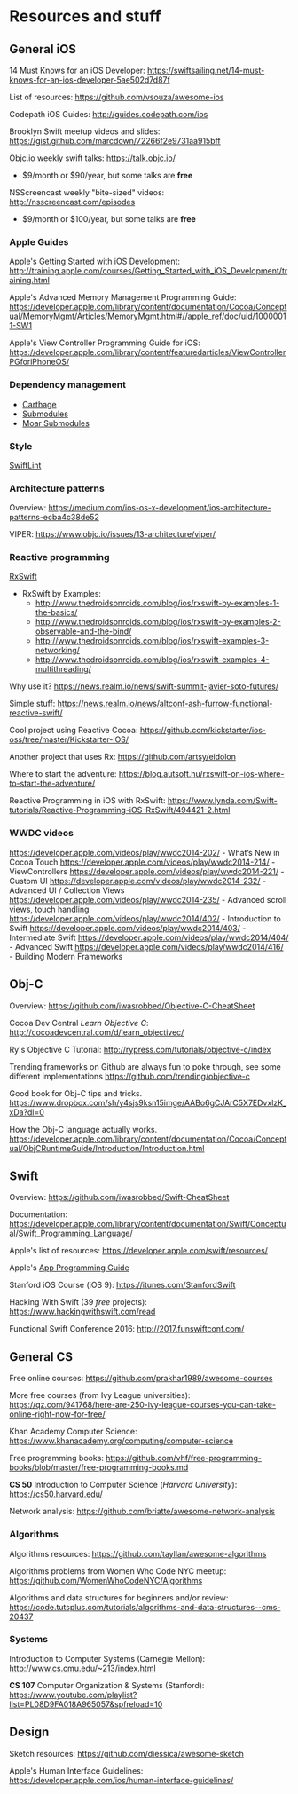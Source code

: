 # Resources and stuff

## General iOS
14 Must Knows for an iOS Developer: https://swiftsailing.net/14-must-knows-for-an-ios-developer-5ae502d7d87f

List of resources: https://github.com/vsouza/awesome-ios

Codepath iOS Guides: http://guides.codepath.com/ios

Brooklyn Swift meetup videos and slides: https://gist.github.com/marcdown/72266f2e9731aa915bff

Objc.io weekly swift talks: https://talk.objc.io/
- $9/month or $90/year, but some talks are **free**

NSScreencast weekly "bite-sized" videos: http://nsscreencast.com/episodes
- $9/month or $100/year, but some talks are **free**

### Apple Guides
Apple's Getting Started with iOS Development:
http://training.apple.com/courses/Getting_Started_with_iOS_Development/training.html

Apple's Advanced Memory Management Programming Guide: https://developer.apple.com/library/content/documentation/Cocoa/Conceptual/MemoryMgmt/Articles/MemoryMgmt.html#//apple_ref/doc/uid/10000011-SW1

Apple's View Controller Programming Guide for iOS: https://developer.apple.com/library/content/featuredarticles/ViewControllerPGforiPhoneOS/
### Dependency management

- [Carthage](https://github.com/Carthage/Carthage])
- [Submodules](https://git-scm.com/book/en/v2/Getting-Started)
- [Moar Submodules](https://git-scm.com/book/en/v2/Git-Tools-Submodules)

### Style
[SwiftLint](https://github.com/realm/SwiftLint)

### Architecture patterns
Overview: https://medium.com/ios-os-x-development/ios-architecture-patterns-ecba4c38de52

VIPER: https://www.objc.io/issues/13-architecture/viper/

### Reactive programming
[RxSwift](https://github.com/ReactiveX/RxSwift)
- RxSwift by Examples:
  - http://www.thedroidsonroids.com/blog/ios/rxswift-by-examples-1-the-basics/
  - http://www.thedroidsonroids.com/blog/ios/rxswift-by-examples-2-observable-and-the-bind/
  - http://www.thedroidsonroids.com/blog/ios/rxswift-examples-3-networking/
  - http://www.thedroidsonroids.com/blog/ios/rxswift-examples-4-multithreading/

Why use it? https://news.realm.io/news/swift-summit-javier-soto-futures/

Simple stuff: https://news.realm.io/news/altconf-ash-furrow-functional-reactive-swift/

Cool project using Reactive Cocoa: https://github.com/kickstarter/ios-oss/tree/master/Kickstarter-iOS/

Another project that uses Rx: https://github.com/artsy/eidolon

Where to start the adventure: https://blog.autsoft.hu/rxswift-on-ios-where-to-start-the-adventure/

Reactive Programming in iOS with RxSwift: https://www.lynda.com/Swift-tutorials/Reactive-Programming-iOS-RxSwift/494421-2.html


### WWDC videos
https://developer.apple.com/videos/play/wwdc2014-202/ - What’s New in Cocoa Touch
https://developer.apple.com/videos/play/wwdc2014-214/ - ViewControllers
https://developer.apple.com/videos/play/wwdc2014-221/ - Custom UI
https://developer.apple.com/videos/play/wwdc2014-232/ - Advanced UI / Collection Views
https://developer.apple.com/videos/play/wwdc2014-235/ - Advanced scroll views, touch handling
https://developer.apple.com/videos/play/wwdc2014/402/ - Introduction to Swift
https://developer.apple.com/videos/play/wwdc2014/403/ - Intermediate Swift
https://developer.apple.com/videos/play/wwdc2014/404/ - Advanced Swift
https://developer.apple.com/videos/play/wwdc2014/416/ - Building Modern Frameworks


## Obj-C
Overview:
https://github.com/iwasrobbed/Objective-C-CheatSheet

Cocoa Dev Central _Learn Objective C_: http://cocoadevcentral.com/d/learn_objectivec/

Ry's Objective C Tutorial: http://rypress.com/tutorials/objective-c/index

Trending frameworks on Github are always fun to poke through, see some different implementations
https://github.com/trending/objective-c

Good book for Obj-C tips and tricks.
https://www.dropbox.com/sh/y4sjs9ksn15imge/AABo6gCJArC5X7EDvxlzK_xDa?dl=0

How the Obj-C language actually works.
https://developer.apple.com/library/content/documentation/Cocoa/Conceptual/ObjCRuntimeGuide/Introduction/Introduction.html

## Swift
Overview: https://github.com/iwasrobbed/Swift-CheatSheet

Documentation: https://developer.apple.com/library/content/documentation/Swift/Conceptual/Swift_Programming_Language/

Apple's list of resources: https://developer.apple.com/swift/resources/

Apple's [App Programming Guide](https://developer.apple.com/library/content/documentation/iPhone/Conceptual/iPhoneOSProgrammingGuide/Introduction/Introduction.html#//apple_ref/doc/uid/TP40007072)

Stanford iOS Course (iOS 9): https://itunes.com/StanfordSwift

Hacking With Swift (39 _free_ projects): https://www.hackingwithswift.com/read

Functional Swift Conference 2016: http://2017.funswiftconf.com/

## General CS
Free online courses: https://github.com/prakhar1989/awesome-courses

More free courses (from Ivy League universities): https://qz.com/941768/here-are-250-ivy-league-courses-you-can-take-online-right-now-for-free/

Khan Academy Computer Science: https://www.khanacademy.org/computing/computer-science

Free programming books: https://github.com/vhf/free-programming-books/blob/master/free-programming-books.md

**CS 50** Introduction to Computer Science (_Harvard University_): https://cs50.harvard.edu/

Network analysis: https://github.com/briatte/awesome-network-analysis

### Algorithms
Algorithms resources: https://github.com/tayllan/awesome-algorithms

Algorithms problems from Women Who Code NYC meetup: https://github.com/WomenWhoCodeNYC/Algorithms

Algorithms and data structures for beginners and/or review: https://code.tutsplus.com/tutorials/algorithms-and-data-structures--cms-20437

### Systems
Introduction to Computer Systems (Carnegie Mellon): http://www.cs.cmu.edu/~213/index.html

**CS 107** Computer Organization & Systems (Stanford): https://www.youtube.com/playlist?list=PL08D9FA018A965057&spfreload=10

## Design
Sketch resources: https://github.com/diessica/awesome-sketch

Apple's Human Interface Guidelines: https://developer.apple.com/ios/human-interface-guidelines/
